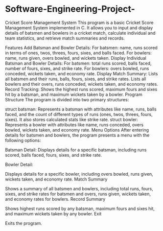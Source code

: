# Software-Engineering-Project-
Cricket Score Management System
This program is a basic Cricket Score Management System implemented in C. It allows you to input and display details of batsmen and bowlers in a cricket match, calculate individual and team statistics, and retrieve match summaries and records.

Features
Add Batsman and Bowler Details:
For batsmen: name, runs scored in terms of ones, twos, threes, fours, sixes, and balls faced.
For bowlers: name, runs given, overs bowled, and wickets taken.
Display Individual Batsman and Bowler Details:
For batsmen: total runs scored, balls faced, number of fours, sixes, and strike rate.
For bowlers: overs bowled, runs conceded, wickets taken, and economy rate.
Display Match Summary:
Lists all batsmen and their runs, balls, fours, sixes, and strike rates.
Lists all bowlers and their overs, runs conceded, wickets taken, and economy rates.
Record Tracking:
Shows the highest runs scored, maximum fours and sixes hit by a batsman, and maximum wickets taken by a bowler.
Program Structure
The program is divided into two primary structures:

struct batsman: Represents a batsman with attributes like name, runs, balls faced, and the count of different types of runs (ones, twos, threes, fours, sixes). It also stores calculated stats like strike rate.
struct bowler: Represents a bowler with attributes like name, runs conceded, overs bowled, wickets taken, and economy rate.
Menu Options
After entering details for batsmen and bowlers, the program presents a menu with the following options:

Batsman Detail:
Displays details for a specific batsman, including runs scored, balls faced, fours, sixes, and strike rate.

Bowler Detail:

Displays details for a specific bowler, including overs bowled, runs given, wickets taken, and economy rate.
Match Summary

Shows a summary of all batsmen and bowlers, including total runs, fours, sixes, and strike rates for batsmen and overs, runs given, wickets taken, and economy rates for bowlers.
Record Summary

Shows highest runs scored by any batsman, maximum fours and sixes hit, and maximum wickets taken by any bowler.
Exit

Exits the program.
